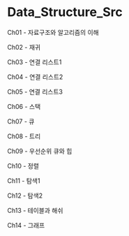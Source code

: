 # Data_Structure_Src

Ch01 - 자료구조와 알고리즘의 이해

Ch02 - 재귀

Ch03 - 연결 리스트1

Ch04 - 연결 리스트2

Ch05 - 연결 리스트3

Ch06 - 스택

Ch07 - 큐

Ch08 - 트리

Ch09 - 우선순위 큐와 힙

Ch10 - 정렬

Ch11 - 탐색1

Ch12 - 탐색2

Ch13 - 테이블과 해쉬

Ch14 - 그래프

